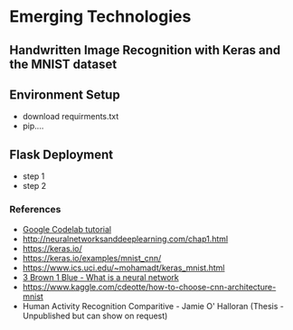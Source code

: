# Emerging Technologies
## Handwritten Image Recognition with Keras and the MNIST dataset

## Environment Setup
* download requirments.txt
* pip....

## Flask Deployment
* step 1
* step 2

### References
* [Google Codelab tutorial](https://codelabs.developers.google.com/codelabs/cloud-tensorflow-mnist/index.html?index=..%2F..index#0)
* http://neuralnetworksanddeeplearning.com/chap1.html
* https://keras.io/
* https://keras.io/examples/mnist_cnn/
* https://www.ics.uci.edu/~mohamadt/keras_mnist.html
* [3 Brown 1 Blue - What is a neural network](https://www.youtube.com/watch?v=aircAruvnKk)
* https://www.kaggle.com/cdeotte/how-to-choose-cnn-architecture-mnist
* Human Activity Recognition Comparitive - Jamie O' Halloran (Thesis - Unpublished but can show on request)
